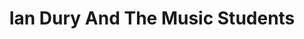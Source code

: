 ---
title: "Ian Dury And The Music Students"
summary: "None"
slug: "ian-dury-and-the-music-students"
image: "ian-dury-and-the-music-students.jpg"
apple_music_artist_url: "None"
wikipedia_url: "none"
---